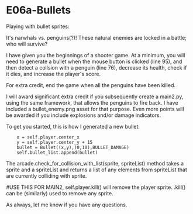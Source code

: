 # E06a-Bullets
Playing with bullet sprites:

It's narwhals vs. penguins(?)! These natural enemies are locked in a battle; who will survive?

I have given you the beginnings of a shooter game. At a minimum, you will need to generate a bullet when the mouse button is clicked (line 95), and then detect a collsion with a penguin (line 76), decrease its health, check if it dies, and increase the player's score.

For extra credit, end the game when all the penguins have been killed.

I will award significant extra credit if you subsequently create a main2.py, using the same framework, that allows the penguins to fire back. I have included a bullet_enemy.png asset for that purpose. Even more points will be awarded if you include explosions and/or damage indicators.

To get you started, this is how I generated a new bullet:

```
    x = self.player.center_x
    y = self.player.center_y + 15
    bullet = Bullet((x,y),(0,10),BULLET_DAMAGE)
    self.bullet_list.append(bullet)
```

The arcade.check_for_collision_with_list(sprite, spriteList) method takes a sprite and a spriteList and returns a list of any elements from spriteList that are currently colliding with sprite.

#USE THIS FOR MAIN2, self.player.kill() will remove the player sprite. .kill() can be (similarly) used to remove any sprite.

As always, let me know if you have any questions.